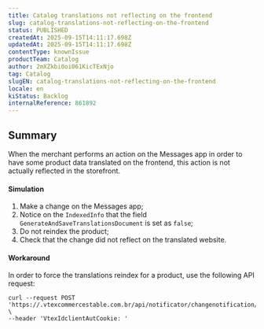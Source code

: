 ```yaml
---
title: Catalog translations not reflecting on the frontend
slug: catalog-translations-not-reflecting-on-the-frontend
status: PUBLISHED
createdAt: 2025-09-15T14:11:17.698Z
updatedAt: 2025-09-15T14:11:17.698Z
contentType: knownIssue
productTeam: Catalog
author: 2mXZkbi0oi061KicTExNjo
tag: Catalog
slugEN: catalog-translations-not-reflecting-on-the-frontend
locale: en
kiStatus: Backlog
internalReference: 861892
---
```


## Summary


When the merchant performs an action on the Messages app in order to have some product data translated on the frontend, this action is not actually reflected in the storefront.


#### Simulation



1. Make a change on the Messages app;
2. Notice on the `IndexedInfo` that the field `GenerateAndSaveTranslationsDocument` is set as `false`;
3. Do not reindex the product;
4. Check that the change did not reflect on the translated website.


#### Workaround


In order to force the translations reindex for a product, use the following API request:

```
curl --request POST 'https://.vtexcommercestable.com.br/api/notificator/changenotification//translation' \
--header 'VtexIdclientAutCookie: '
```


